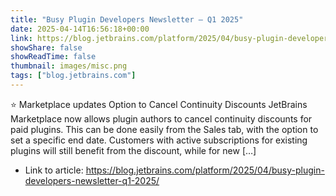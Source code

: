 ```yaml
---
title: "Busy Plugin Developers Newsletter – Q1 2025"
date: 2025-04-14T16:56:18+00:00
link: https://blog.jetbrains.com/platform/2025/04/busy-plugin-developers-newsletter-q1-2025/
showShare: false
showReadTime: false
thumbnail: images/misc.png
tags: ["blog.jetbrains.com"]
---
```

⭐️ Marketplace updates Option to Cancel Continuity Discounts JetBrains Marketplace now allows plugin authors to cancel continuity discounts for paid plugins. This can be done easily from the Sales tab, with the option to set a specific end date. Customers with active subscriptions for existing plugins will still benefit from the discount, while for new […]

- Link to article: https://blog.jetbrains.com/platform/2025/04/busy-plugin-developers-newsletter-q1-2025/